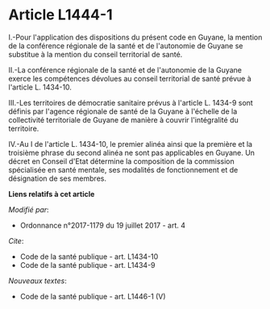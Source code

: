 # Article L1444-1

I.-Pour l'application des dispositions du présent code en Guyane, la mention de la conférence régionale de la santé et de
l'autonomie de Guyane se substitue à la mention du conseil territorial de santé. 

II.-La conférence régionale de la santé et de l'autonomie de la Guyane exerce les compétences dévolues au conseil territorial
de santé prévue à l'article L. 1434-10. 

III.-Les territoires de démocratie sanitaire prévus à l'article L. 1434-9 sont définis par l'agence régionale de santé de la
Guyane à l'échelle de la collectivité territoriale de Guyane de manière à couvrir l'intégralité du territoire. 

IV.-Au I de l'article L. 1434-10, le premier alinéa ainsi que la première et la troisième phrase du second alinéa ne sont pas
applicables en Guyane. Un décret en Conseil d'Etat détermine la composition de la commission spécialisée en santé mentale,
ses modalités de fonctionnement et de désignation de ses membres.

**Liens relatifs à cet article**

_Modifié par_:

  - Ordonnance n°2017-1179 du 19 juillet 2017 - art. 4

_Cite_:

  - Code de la santé publique - art. L1434-10
  - Code de la santé publique - art. L1434-9

_Nouveaux textes_:

  - Code de la santé publique - art. L1446-1 (V)
